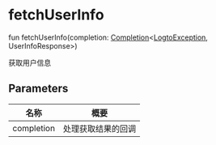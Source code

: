 # fetchUserInfo

fun fetchUserInfo(completion: [Completion](../../io.logto.sdk.android.completion/-completion/index.md)&lt;[LogtoException](../../io.logto.sdk.android.exception/-logto-exception/index.md), UserInfoResponse&gt;)

获取用户信息

## Parameters

| 名称       | 概要               |
| ---------- | ------------------ |
| completion | 处理获取结果的回调 |
